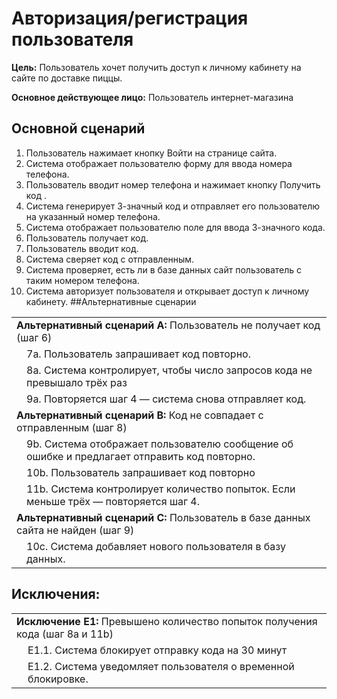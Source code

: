# Авторизация/регистрация пользователя

**Цель:**
Пользователь хочет получить доступ к личному кабинету на сайте по доставке пиццы.

**Основное действующее лицо:**
Пользователь интернет-магазина

## Основной сценарий
1. Пользователь нажимает кнопку Войти на странице сайта.
2. Система отображает пользователю форму для ввода номера телефона.
3. Пользователь вводит номер телефона и нажимает кнопку Получить код .
4. Система генерирует 3-значный код и отправляет его пользователю на указанный номер телефона.
5. Система отображает пользователю поле для ввода 3-значного кода.
6. Пользователь получает код.
7. Пользователь вводит код.
8. Система сверяет код с отправленным.
9. Система проверяет, есть ли в базе данных сайт пользователь с таким номером телефона.
10. Система авторизует пользователя и открывает доступ к личному кабинету. 
##Альтернативные сценарии
<table>
    <tbody>
        <tr>
            <td colspan=2><b>Альтернативный сценарий A:</b> Пользователь не получает код (шаг 6)</td>
        </tr>
        <tr>
            <td></td>
            <td>7a. Пользователь запрашивает код повторно.</td>
        </tr>
        <tr>
            <td></td>
            <td>8a. Система контролирует, чтобы число запросов кода не превышало трёх раз</td>
        </tr>
        <tr>
            <td></td>
            <td>9a. Повторяется шаг 4 — система снова отправляет код.</td>
        </tr>
        <tr>
             <td colspan=2><b>Альтернативный сценарий B:</b> Код не совпадает с отправленным (шаг 8)</td>
        </tr>
        <tr>
            <td></td>
            <td>9b. Система отображает пользователю сообщение об ошибке и предлагает отправить код повторно.</td>
        </tr>
        <tr>
            <td></td>
            <td>10b. Пользователь запрашивает код повторно</td>
        </tr>
        <tr>
            <td></td>
            <td>11b. Система контролирует количество попыток. Если меньше трёх — повторяется шаг 4.</td>
        </tr>
         <tr>
             <td colspan=2><b>Альтернативный сценарий C:</b> Пользователь в базе данных сайта не найден (шаг 9)</td>
        </tr>
        <tr>
            <td></td>
            <td>10c. Система добавляет нового пользователя в базу данных.</td>
        </tr>
    </tbody>
</table>

## Исключения:
<table>
    <tbody>
        <tr>
            <td colspan=2><b>Исключение E1:</b> Превышено количество попыток получения кода (шаг 8a и 11b)</td>
        </tr>
        <tr>
            <td></td>
            <td>E1.1. Система блокирует отправку кода на 30 минут</td>
        </tr>
        <tr>
            <td></td>
            <td>E1.2. Система уведомляет пользователя о временной блокировке.</td>
        </tr>
    </tbody>
</table>